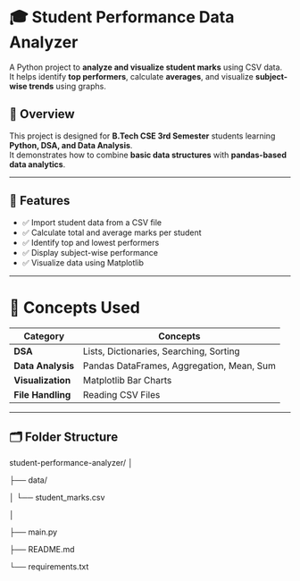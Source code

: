 # 🎓 Student Performance Data Analyzer

A Python project to **analyze and visualize student marks** using CSV data.  
It helps identify **top performers**, calculate **averages**, and visualize **subject-wise trends** using graphs.

## 📘 Overview
This project is designed for **B.Tech CSE 3rd Semester** students learning **Python, DSA, and Data Analysis**.  
It demonstrates how to combine **basic data structures** with **pandas-based data analytics**.

---

## 🧩 Features
- ✅ Import student data from a CSV file  
- ✅ Calculate total and average marks per student  
- ✅ Identify top and lowest performers  
- ✅ Display subject-wise performance  
- ✅ Visualize data using Matplotlib  

---

# 🧠 Concepts Used
| Category | Concepts |
|-----------|-----------|
| **DSA** | Lists, Dictionaries, Searching, Sorting |
| **Data Analysis** | Pandas DataFrames, Aggregation, Mean, Sum |
| **Visualization** | Matplotlib Bar Charts |
| **File Handling** | Reading CSV Files |

---

## 🗂️ Folder Structure
student-performance-analyzer/
│

├── data/

│ └── student_marks.csv

│

├── main.py

├── README.md

└── requirements.txt
